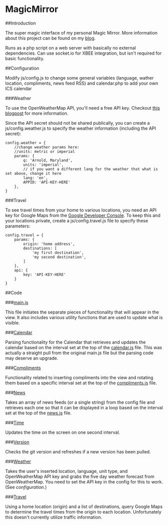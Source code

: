 MagicMirror
===========

##Introduction

The super magic interface of my personal Magic Mirror. More information about this project can be found on my [blog](http://michaelteeuw.nl/tagged/magicmirror).

Runs as a php script on a web server with basically no external dependencies. Can use socket.io for XBEE integration, but isn't required for basic functionality.


##Configuration

Modify js/config.js to change some general variables (language, wather location, compliments, news feed RSS) and calendar.php to add your own ICS calendar

###Weather

To use the OpenWeatherMap API, you'll need a free API key. Checkout [this blogpost](http://michaelteeuw.nl/post/131504229357/what-happened-to-the-weather) for more information.

Since the API secret should not be shared publically, you can create a js/config.weather.js to specify the weather information (including the API secret):

```
config.weather = {
    //change weather params here:
    //units: metric or imperial
    params: {
        q: 'Arnold, Maryland',
        units: 'imperial',
        // if you want a different lang for the weather that what is set above, change it here
        lang: 'en',
        APPID: 'API-KEY-HERE'
    },
}
```

###Travel

To see travel times from your home to various locations, you need an API key for Google Maps from the [Google Developer Console](https://console.developers.google.com). To keep this and your locations private, create a js/config.travel.js file to specify these parameters:

```
config.travel = {
    params: {
        origin: 'home address',
        destinations: [
            'my first destination',
            'my second destination',
        ]
    },
    api: {
        key: 'API-KEY-HERE'
    }
}
```

##Code

###[main.js](js/main.js)

This file initiates the separate pieces of functionality that will appear in the view.  It also includes various utility functions that are used to update what is visible.

###[Calendar](js/calendar)

Parsing functionality for the Calendar that retrieves and updates the calendar based on the interval set at the top of the [calendar.js](js/calendar/calendar.js) file. This was actually a straight pull from the original main.js file but the parsing code may deserve an upgrade.

###[Compliments](js/compliments)

Functionality related to inserting compliments into the view and rotating them based on a specific interval set at the top of the [compliments.js](js/compliments/compliments.js) file.

###[News](js/news)

Takes an array of news feeds (or a single string) from the config file and retrieves each one so that it can be displayed in a loop based on the interval set at the top of the [news.js](js/news/news.js) file.

###[Time](js/time)

Updates the time on the screen on one second interval.

###[Version](js/version)

Checks the git version and refreshes if a new version has been pulled.

###[Weather](js/weather)

Takes the user's inserted location, language, unit type, and OpenWeatherMap API key and grabs the five day weather forecast from OpenWeatherMap. You need to set the API key in the config for this to work. (See *configuration*.)

###[Travel](js/travel)

Using a home location (origin) and a list of destinations, query Google Maps to determine the travel times from the origin to each location. Unfortunately this doesn't currently utilize traffic information.
